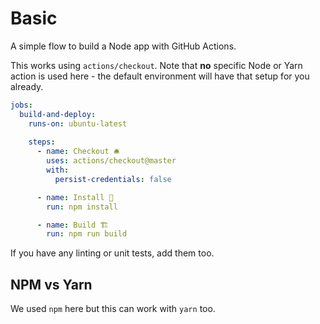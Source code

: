 # Basic

A simple flow to build a Node app with GitHub Actions.

This works using `actions/checkout`. Note that **no** specific Node or Yarn action is used here - the default environment will have that setup for you already.

```yaml
jobs:
  build-and-deploy:
    runs-on: ubuntu-latest
    
    steps:
      - name: Checkout 🛎️
        uses: actions/checkout@master
        with:
          persist-credentials: false

      - name: Install 🔧
        run: npm install

      - name: Build 🏗️
        run: npm run build
```

If you have any linting or unit tests, add them too.

## NPM vs Yarn

We used `npm` here but this can work with `yarn` too.
